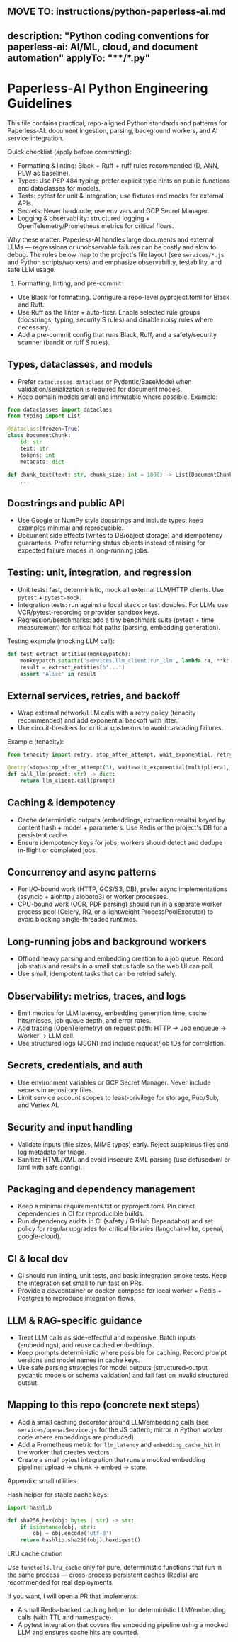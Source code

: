 MOVE TO: instructions/python-paperless-ai.md
---
description: "Python coding conventions for paperless-ai: AI/ML, cloud, and document automation"
applyTo: "**/*.py"
---

# Paperless-AI Python Engineering Guidelines

This file contains practical, repo-aligned Python standards and patterns for Paperless-AI: document ingestion, parsing, background workers, and AI service integration.

Quick checklist (apply before committing):

- Formatting & linting: Black + Ruff + ruff rules recommended (D, ANN, PLW as baseline).
- Types: Use PEP 484 typing; prefer explicit type hints on public functions and dataclasses for models.
- Tests: pytest for unit & integration; use fixtures and mocks for external APIs.
- Secrets: Never hardcode; use env vars and GCP Secret Manager.
- Logging & observability: structured logging + OpenTelemetry/Prometheus metrics for critical flows.

Why these matter: Paperless-AI handles large documents and external LLMs — regressions or unobservable failures can be costly and slow to debug. The rules below map to the project's file layout (see `services/*.js` and Python scripts/workers) and emphasize observability, testability, and safe LLM usage.

1. Formatting, linting, and pre-commit

- Use Black for formatting. Configure a repo-level pyproject.toml for Black and Ruff.
- Use Ruff as the linter + auto-fixer. Enable selected rule groups (docstrings, typing, security S rules) and disable noisy rules where necessary.
- Add a pre-commit config that runs Black, Ruff, and a safety/security scanner (bandit or ruff S rules).

## Types, dataclasses, and models

- Prefer `dataclasses.dataclass` or Pydantic/BaseModel when validation/serialization is required for document models.
- Keep domain models small and immutable where possible. Example:

```python
from dataclasses import dataclass
from typing import List

@dataclass(frozen=True)
class DocumentChunk:
    id: str
    text: str
    tokens: int
    metadata: dict

def chunk_text(text: str, chunk_size: int = 1000) -> List[DocumentChunk]:
    ...
```

## Docstrings and public API

- Use Google or NumPy style docstrings and include types; keep examples minimal and reproducible.
- Document side effects (writes to DB/object storage) and idempotency guarantees. Prefer returning status objects instead of raising for expected failure modes in long-running jobs.

## Testing: unit, integration, and regression

- Unit tests: fast, deterministic, mock all external LLM/HTTP clients. Use `pytest` + `pytest-mock`.
- Integration tests: run against a local stack or test doubles. For LLMs use VCR/pytest-recording or provider sandbox keys.
- Regression/benchmarks: add a tiny benchmark suite (pytest + time measurement) for critical hot paths (parsing, embedding generation).

Testing example (mocking LLM call):

```python
def test_extract_entities(monkeypatch):
    monkeypatch.setattr('services.llm_client.run_llm', lambda *a, **k: {'text':'Alice'})
    result = extract_entities(b'...')
    assert 'Alice' in result
```

## External services, retries, and backoff

- Wrap external network/LLM calls with a retry policy (tenacity recommended) and add exponential backoff with jitter.
- Use circuit-breakers for critical upstreams to avoid cascading failures.

Example (tenacity):

```python
from tenacity import retry, stop_after_attempt, wait_exponential, retry_if_exception_type

@retry(stop=stop_after_attempt(3), wait=wait_exponential(multiplier=1, min=1, max=10))
def call_llm(prompt: str) -> dict:
    return llm_client.call(prompt)
```

## Caching & idempotency

- Cache deterministic outputs (embeddings, extraction results) keyed by content hash + model + parameters. Use Redis or the project's DB for a persistent cache.
- Ensure idempotency keys for jobs; workers should detect and dedupe in-flight or completed jobs.

## Concurrency and async patterns

- For I/O-bound work (HTTP, GCS/S3, DB), prefer async implementations (asyncio + aiohttp / aioboto3) or worker processes.
- CPU-bound work (OCR, PDF parsing) should run in a separate worker process pool (Celery, RQ, or a lightweight ProcessPoolExecutor) to avoid blocking single-threaded runtimes.

## Long-running jobs and background workers

- Offload heavy parsing and embedding creation to a job queue. Record job status and results in a small status table so the web UI can poll.
- Use small, idempotent tasks that can be retried safely.

## Observability: metrics, traces, and logs

- Emit metrics for LLM latency, embedding generation time, cache hits/misses, job queue depth, and error rates.
- Add tracing (OpenTelemetry) on request path: HTTP -> Job enqueue -> Worker -> LLM call.
- Use structured logs (JSON) and include request/job IDs for correlation.

## Secrets, credentials, and auth

- Use environment variables or GCP Secret Manager. Never include secrets in repository files.
- Limit service account scopes to least-privilege for storage, Pub/Sub, and Vertex AI.

## Security and input handling

- Validate inputs (file sizes, MIME types) early. Reject suspicious files and log metadata for triage.
- Sanitize HTML/XML and avoid insecure XML parsing (use defusedxml or lxml with safe config).

## Packaging and dependency management

- Keep a minimal requirements.txt or pyproject.toml. Pin direct dependencies in CI for reproducible builds.
- Run dependency audits in CI (safety / GitHub Dependabot) and set policy for regular upgrades for critical libraries (langchain-like, openai, google-cloud).

## CI & local dev

- CI should run linting, unit tests, and basic integration smoke tests. Keep the integration set small to run fast on PRs.
- Provide a devcontainer or docker-compose for local worker + Redis + Postgres to reproduce integration flows.

## LLM & RAG-specific guidance

- Treat LLM calls as side-effectful and expensive. Batch inputs (embeddings), and reuse cached embeddings.
- Keep prompts deterministic where possible for caching. Record prompt versions and model names in cache keys.
- Use safe parsing strategies for model outputs (structured-output pydantic models or schema validation) and fail fast on invalid structured output.

## Mapping to this repo (concrete next steps)

- Add a small caching decorator around LLM/embedding calls (see `services/openaiService.js` for the JS pattern; mirror in Python worker code where embeddings are produced).
- Add a Prometheus metric for `llm_latency` and `embedding_cache_hit` in the worker that creates vectors.
- Create a small pytest integration that runs a mocked embedding pipeline: upload -> chunk -> embed -> store.

Appendix: small utilities

Hash helper for stable cache keys:

```python
import hashlib

def sha256_hex(obj: bytes | str) -> str:
    if isinstance(obj, str):
        obj = obj.encode('utf-8')
    return hashlib.sha256(obj).hexdigest()
```

LRU cache caution

Use `functools.lru_cache` only for pure, deterministic functions that run in the same process — cross-process persistent caches (Redis) are recommended for real deployments.

If you want, I will open a PR that implements:

- A small Redis-backed caching helper for deterministic LLM/embedding calls (with TTL and namespace).
- A pytest integration that covers the embedding pipeline using a mocked LLM and ensures cache hits are counted.
